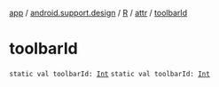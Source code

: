 [app](../../../index.md) / [android.support.design](../../index.md) / [R](../index.md) / [attr](index.md) / [toolbarId](.)

# toolbarId

`static val toolbarId: `[`Int`](https://kotlinlang.org/api/latest/jvm/stdlib/kotlin/-int/index.html)
`static val toolbarId: `[`Int`](https://kotlinlang.org/api/latest/jvm/stdlib/kotlin/-int/index.html)